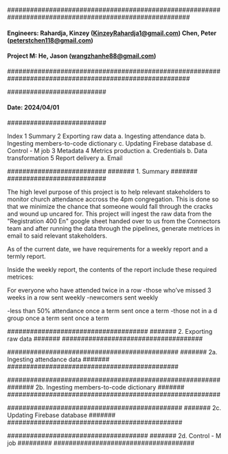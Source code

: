 ########################################################################################################
#### Engineers: Rahardja, Kinzey (KinzeyRahardja1@gmail.com) Chen, Peter (peterstchen118@gmail.com) ####
#### Project M: He, Jason (wangzhanhe88@gmail.com) #####################################################
########################################################################################################

##########################
#### Date: 2024/04/01 ####
##########################

Index
1 Summary
2 Exporting raw data
  a. Ingesting attendance data
  b. Ingesting members-to-code dictionary
  c. Updating Firebase database
  d. Control - M job
3 Metadata
4 Metrics production
  a. Credentials
  b. Data transformation
5 Report delivery
  a. Email

##########################
####### 1. Summary #######
##########################

The high level purpose of this project is to help relevant stakeholders to monitor church attendance accross the 4pm congregation. 
This is done so that we minimize the chance that someone would fall through the cracks and wound up uncared for. 
This project will ingest the raw data from the "Registration 400 En" google sheet handed over to us from the Connectors team and
after running the data through the pipelines, generate metrices in email to said relevant stakeholders.


As of the current date, we have requirements for a weekly report and a termly report. 

Inside the weekly report, the contents of the report include these required metrices:

For everyone who have attended twice in a row
-those who’ve missed 3 weeks in a row sent weekly
-newcomers sent weekly

-less than 50% attendance once a term sent once a term
-those not in a d group once a term sent once a term


#####################################
####### 2. Exporting raw data #######
#####################################

#############################################
####### 2a. Ingesting attendance data #######
#############################################

########################################################
####### 2b. Ingesting members-to-code dictionary #######
########################################################

##############################################
####### 2c. Updating Firebase database #######
##############################################

#####################################
####### 2d. Control - M job #########
#####################################
